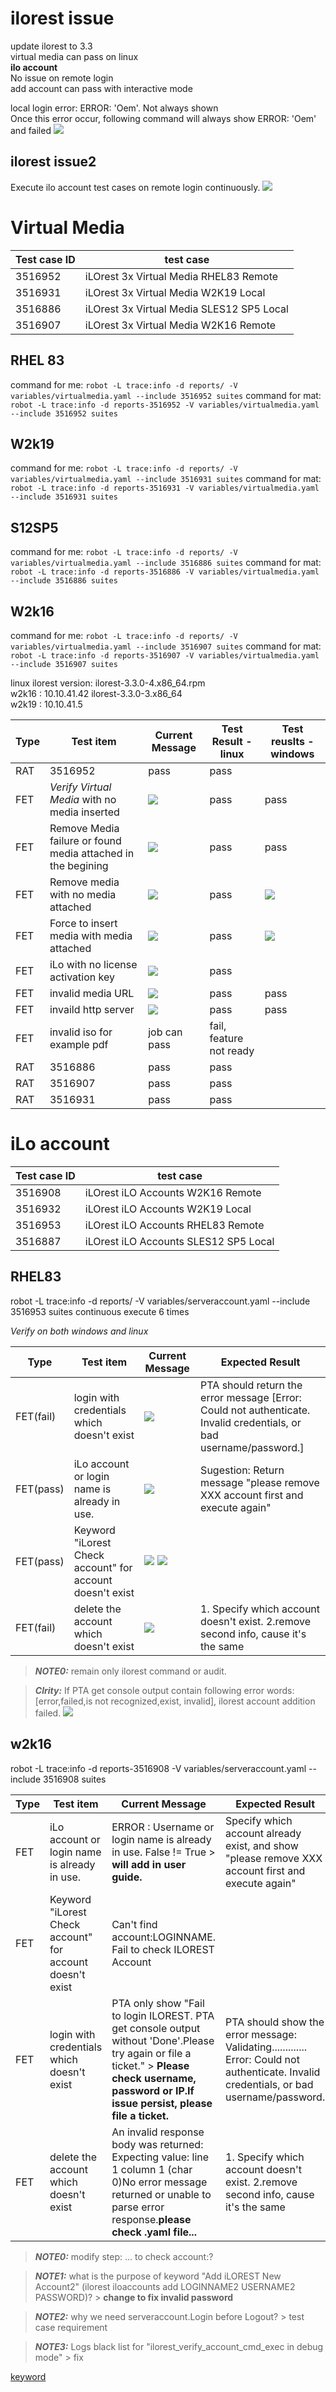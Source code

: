# ilorest issue

update ilorest to 3.3\
virtual media can pass on linux\
**ilo account**\
No issue on remote login\
add account can pass with interactive mode

local login error: ERROR: 'Oem'. Not always shown\
Once this error occur, following command will always show ERROR: 'Oem' and failed
[![](image/linux-local-login-error.png)](image/linux-local-login-error.png)

## ilorest issue2

Execute ilo account test cases on remote login continuously.
[![](image/fail-to-manage-ilo-account.png)](image/fail-to-manage-ilo-account.png)

# Virtual Media
|Test case ID | test case|
|------------|-----------|
| 3516952| iLOrest 3x Virtual Media RHEL83 Remote| 
| 3516931| iLOrest 3x Virtual Media W2K19 Local|
| 3516886| iLOrest 3x Virtual Media SLES12 SP5 Local|
| 3516907| iLOrest 3x Virtual Media W2K16 Remote| 

RHEL 83
--------
command for me: 
`robot -L trace:info -d reports/ -V variables/virtualmedia.yaml --include 3516952 suites`
command for mat:
`robot -L trace:info -d reports-3516952 -V variables/virtualmedia.yaml --include 3516952 suites`

W2k19
-----
command for me:
`robot -L trace:info -d reports/ -V variables/virtualmedia.yaml --include 3516931 suites`
command for mat:
`robot -L trace:info -d reports-3516931 -V variables/virtualmedia.yaml --include 3516931 suites`

S12SP5
-----
command for me:
`robot -L trace:info -d reports/ -V variables/virtualmedia.yaml --include 3516886 suites`
command for mat:
`robot -L trace:info -d reports-3516886 -V variables/virtualmedia.yaml --include 3516886 suites`

W2k16
-----
command for me:
`robot -L trace:info -d reports/ -V variables/virtualmedia.yaml --include 3516907 suites`
command for mat:
`robot -L trace:info -d reports-3516907 -V variables/virtualmedia.yaml --include 3516907 suites`

linux ilorest version: ilorest-3.3.0-4.x86_64.rpm\
w2k16 : 10.10.41.42 ilorest-3.3.0-3.x86_64\
w2k19 : 10.10.41.5

| Type | Test item | Current Message |Test Result - linux| Test reuslts - windows | 
| ---- | ------- | ------ | -------------- | ----|
| RAT |3516952| pass | pass|
| FET | *Verify Virtual Media* with no media inserted | [![](image/no-virtual-meida.png)](image/no-virtual-meida.png) | pass| pass|
| FET | Remove Media failure or found media attached in the begining| [![](image/remove-virtual-media-fail.png)](image/remove-virtual-media-fail.png) | pass | pass | 
| FET | Remove media with no media attached | [![](image/remove-media-failure.png)](image/remove-media-failure.png) | pass| [![](image/windows-remove-media-with-no-media-attached.png)](image/windows-remove-media-with-no-media-attached.png)|
| FET | Force to insert media with media attached | [![](image/force-insert-media-with-media-attached.png)](image/force-insert-media-with-media-attached.png) | pass| [![](image/windows-force-to-insert-media-with-media-attached.png)](image/windows-force-to-insert-media-with-media-attached.png)|
| FET | iLo with no license activation key |[![](image/no-license-key.png)](image/no-license-key.png) | pass|
| FET | invalid media URL | [![](image/invalid-media-url.png)](image/invalid-media-url.png) | pass| pass| 
| FET | invaild http server | [![](image/invalid-http-server.png)](image/invalid-http-server.png) | pass| pass|
| FET | invalid iso for example pdf | job can pass | fail, feature not ready |
| RAT | 3516886 | pass | pass|
| RAT | 3516907 | pass | pass|
| RAT | 3516931 | pass | pass|

# iLo account

|Test case ID | test case|
|------------|-----------|
| 3516908| iLOrest iLO Accounts  W2K16 Remote| 
| 3516932| iLOrest iLO Accounts  W2K19 Local|
| 3516953| iLOrest iLO Accounts  RHEL83 Remote|
| 3516887| iLOrest iLO Accounts  SLES12 SP5 Local|


RHEL83
--------
robot -L trace:info -d reports/ -V variables/serveraccount.yaml --include 3516953 suites
continuous execute 6 times

*Verify on both windows and linux*

| Type | Test item | Current Message |Expected Result|
| ---- | ------- | ------ | -------------- |
| FET(fail) | login with credentials which doesn't exist | [![](image/login-eror.png)](image/login-eror.png) |PTA should return the error message [Error: Could not authenticate. Invalid credentials, or bad username/password.]|
| FET(pass) | iLo account or login name is already in use. | [![](image/account-exist.png)](image/account-exist.png) | Sugestion: Return message "please remove XXX account first and execute again"|
| FET(pass) | Keyword "iLorest Check account" for account doesn't exist |[![](image/failed-keyword.png)](image/failed-keyword.png) [![](image/cannot-find-account.png)](image/cannot-find-account.png) | |
| FET(fail) | delete the account which doesn't exist|[![](image/delete-account-fail.png)](image/delete-account-fail.png) | 1. Specify which account doesn't exist. 2.remove second info, cause it's the same


> **_NOTE0:_** remain only ilorest command or audit.

> **_Clrity:_** If PTA get console output contain following error words: [error,failed,is not recognized,exist, invalid], ilorest account addition failed.
[![](image/black-list.png)](image/black-list.png)

w2k16
----------
robot -L trace:info -d reports-3516908  -V variables/serveraccount.yaml --include 3516908 suites 

| Type | Test item | Current Message |Expected Result|
| ---- | ------- | ------ | -------------- |
| FET | iLo account or login name is already in use. | ERROR : Username or login name is already in use. False != True > **will add in user guide.** | Specify which account already exist, and show "please remove XXX account first and execute again" |
| FET | Keyword "iLorest Check account" for account doesn't exist |Can't find account:LOGINNAME. Fail to check ILOREST Account| |
| FET | login with credentials which doesn't exist | PTA only show "Fail to login ILOREST. PTA get console output without 'Done'.Please try again or file a ticket." > **Please check username, password or IP.If issue persist, please file a ticket.**  | PTA should show the error message: Validating............. Error: Could not authenticate. Invalid credentials, or bad username/password.|
| FET | delete the account which doesn't exist| An invalid response body was returned: Expecting value: line 1 column 1 (char 0)No error message returned or unable to parse error response.**please check .yaml file...** | 1. Specify which account doesn't exist. 2.remove second info, cause it's the same

> **_NOTE0:_** modify step: ... to check account:?

> **_NOTE1:_** what is the purpose of keyword "Add iLOREST New Account2" (ilorest iloaccounts add LOGINNAME2 USERNAME2 PASSWORD)? > **change to fix invalid password**

> **_NOTE2:_** why we need serveraccount.Login before Logout?  > test case requirement

> **_NOTE3:_** Logs black list for "ilorest_verify_account_cmd_exec in debug mode" > fix

[keyword](repository_command.md)
